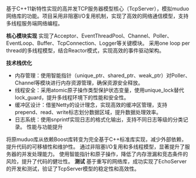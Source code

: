 基于C++11新特性实现的高并发TCP服务器模型核心（TcpServer），模拟muduo网络库的功能。项目采用非阻塞I/O复用机制，实现了高效的网络通信模型，支持多线程服务端网络编程。

**核心模块实现**
实现了Acceptor、EventThreadPool、Channel、Poller、EventLoop、Buffer、TcpConnection、Logger等关键模块。
采用one loop per thread的多线程模型，结合Reactor模式，实现高效的事件驱动架构。

**技术栈优化**
- 内存管理：使用智能指针（unique_ptr、shared_ptr、weak_ptr）对Poller、Channel等模块进行内存资源管理，确保资源安全释放。
- 线程安全：采用atomic原子操作类型保护状态变量，使用unique_lock替代lock_guard，提升多线程环境下的性能和安全性。
- 缓冲区设计：借鉴Netty的设计理念，实现高效的缓冲区管理，支持prepend、read、write标志划分数据区域，提升数据处理效率。
- 日志系统：使用snprintf实现日志的格式化输出，支持不同日志等级的分类记录。
性能与功能提升

将原muduo库从依赖Boost库转变为完全基于C++标准库实现，减少外部依赖，提升代码的可移植性和维护性。
通过非阻塞I/O复用和多线程模型，显著提升了服务器的并发处理能力。
使用智能指针和原子操作，降低了内存泄漏和竞态条件的风险，提升了代码的健壮性。
**测试**
基于重写的网络库，成功实现了EchoServer的开发和测试，验证了TcpServer模型的稳定性和高效性。
